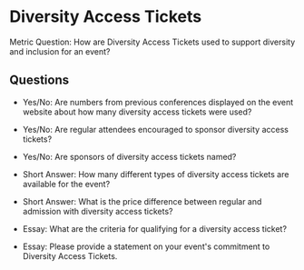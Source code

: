 # Diversity Access Tickets

Metric Question: How are Diversity Access Tickets used to support diversity and inclusion for an event?

## Questions
  
  * Yes/No: Are numbers from previous conferences displayed on the event website about how many diversity access tickets were used?
  
  * Yes/No: Are regular attendees encouraged to sponsor diversity access tickets?
  
  * Yes/No: Are sponsors of diversity access tickets named?

  * Short Answer: How many different types of diversity access tickets are available for the event?
  
  * Short Answer: What is the price difference between regular and admission with diversity access tickets?
  
  * Essay: What are the criteria for qualifying for a diversity access ticket?
  
  * Essay: Please provide a statement on your event's commitment to Diversity Access Tickets.
